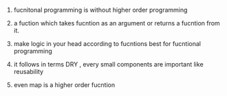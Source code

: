1. fucnitonal programming is without higher order programming

2. a fuction which takes fucntion as an argument or returns a fucntion from it.

3) make logic in your head according to fucntions best for fucntional programming

4) it follows in terms DRY , every small components are important like reusability

5) even map is a higher order fucntion
